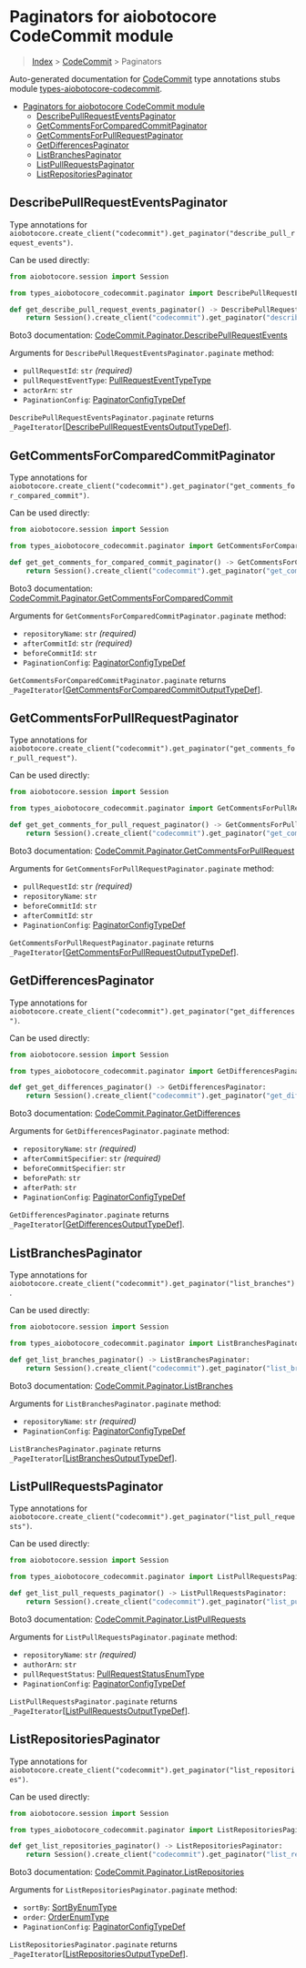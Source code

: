 <a id="paginators-for-aiobotocore-codecommit-module"></a>

# Paginators for aiobotocore CodeCommit module

> [Index](..) > [CodeCommit](.) > Paginators

Auto-generated documentation for
[CodeCommit](https://boto3.amazonaws.com/v1/documentation/api/latest/reference/services/codecommit.html#CodeCommit)
type annotations stubs module
[types-aiobotocore-codecommit](https://pypi.org/project/types-aiobotocore-codecommit/).

- [Paginators for aiobotocore CodeCommit module](#paginators-for-aiobotocore-codecommit-module)
  - [DescribePullRequestEventsPaginator](#describepullrequesteventspaginator)
  - [GetCommentsForComparedCommitPaginator](#getcommentsforcomparedcommitpaginator)
  - [GetCommentsForPullRequestPaginator](#getcommentsforpullrequestpaginator)
  - [GetDifferencesPaginator](#getdifferencespaginator)
  - [ListBranchesPaginator](#listbranchespaginator)
  - [ListPullRequestsPaginator](#listpullrequestspaginator)
  - [ListRepositoriesPaginator](#listrepositoriespaginator)

<a id="describepullrequesteventspaginator"></a>

## DescribePullRequestEventsPaginator

Type annotations for
`aiobotocore.create_client("codecommit").get_paginator("describe_pull_request_events")`.

Can be used directly:

```python
from aiobotocore.session import Session

from types_aiobotocore_codecommit.paginator import DescribePullRequestEventsPaginator

def get_describe_pull_request_events_paginator() -> DescribePullRequestEventsPaginator:
    return Session().create_client("codecommit").get_paginator("describe_pull_request_events")
```

Boto3 documentation:
[CodeCommit.Paginator.DescribePullRequestEvents](https://boto3.amazonaws.com/v1/documentation/api/latest/reference/services/codecommit.html#CodeCommit.Paginator.DescribePullRequestEvents)

Arguments for `DescribePullRequestEventsPaginator.paginate` method:

- `pullRequestId`: `str` *(required)*
- `pullRequestEventType`:
  [PullRequestEventTypeType](./literals.md#pullrequesteventtypetype)
- `actorArn`: `str`
- `PaginationConfig`:
  [PaginatorConfigTypeDef](./type_defs.md#paginatorconfigtypedef)

`DescribePullRequestEventsPaginator.paginate` returns
`_PageIterator`\[[DescribePullRequestEventsOutputTypeDef](./type_defs.md#describepullrequesteventsoutputtypedef)\].

<a id="getcommentsforcomparedcommitpaginator"></a>

## GetCommentsForComparedCommitPaginator

Type annotations for
`aiobotocore.create_client("codecommit").get_paginator("get_comments_for_compared_commit")`.

Can be used directly:

```python
from aiobotocore.session import Session

from types_aiobotocore_codecommit.paginator import GetCommentsForComparedCommitPaginator

def get_get_comments_for_compared_commit_paginator() -> GetCommentsForComparedCommitPaginator:
    return Session().create_client("codecommit").get_paginator("get_comments_for_compared_commit")
```

Boto3 documentation:
[CodeCommit.Paginator.GetCommentsForComparedCommit](https://boto3.amazonaws.com/v1/documentation/api/latest/reference/services/codecommit.html#CodeCommit.Paginator.GetCommentsForComparedCommit)

Arguments for `GetCommentsForComparedCommitPaginator.paginate` method:

- `repositoryName`: `str` *(required)*
- `afterCommitId`: `str` *(required)*
- `beforeCommitId`: `str`
- `PaginationConfig`:
  [PaginatorConfigTypeDef](./type_defs.md#paginatorconfigtypedef)

`GetCommentsForComparedCommitPaginator.paginate` returns
`_PageIterator`\[[GetCommentsForComparedCommitOutputTypeDef](./type_defs.md#getcommentsforcomparedcommitoutputtypedef)\].

<a id="getcommentsforpullrequestpaginator"></a>

## GetCommentsForPullRequestPaginator

Type annotations for
`aiobotocore.create_client("codecommit").get_paginator("get_comments_for_pull_request")`.

Can be used directly:

```python
from aiobotocore.session import Session

from types_aiobotocore_codecommit.paginator import GetCommentsForPullRequestPaginator

def get_get_comments_for_pull_request_paginator() -> GetCommentsForPullRequestPaginator:
    return Session().create_client("codecommit").get_paginator("get_comments_for_pull_request")
```

Boto3 documentation:
[CodeCommit.Paginator.GetCommentsForPullRequest](https://boto3.amazonaws.com/v1/documentation/api/latest/reference/services/codecommit.html#CodeCommit.Paginator.GetCommentsForPullRequest)

Arguments for `GetCommentsForPullRequestPaginator.paginate` method:

- `pullRequestId`: `str` *(required)*
- `repositoryName`: `str`
- `beforeCommitId`: `str`
- `afterCommitId`: `str`
- `PaginationConfig`:
  [PaginatorConfigTypeDef](./type_defs.md#paginatorconfigtypedef)

`GetCommentsForPullRequestPaginator.paginate` returns
`_PageIterator`\[[GetCommentsForPullRequestOutputTypeDef](./type_defs.md#getcommentsforpullrequestoutputtypedef)\].

<a id="getdifferencespaginator"></a>

## GetDifferencesPaginator

Type annotations for
`aiobotocore.create_client("codecommit").get_paginator("get_differences")`.

Can be used directly:

```python
from aiobotocore.session import Session

from types_aiobotocore_codecommit.paginator import GetDifferencesPaginator

def get_get_differences_paginator() -> GetDifferencesPaginator:
    return Session().create_client("codecommit").get_paginator("get_differences")
```

Boto3 documentation:
[CodeCommit.Paginator.GetDifferences](https://boto3.amazonaws.com/v1/documentation/api/latest/reference/services/codecommit.html#CodeCommit.Paginator.GetDifferences)

Arguments for `GetDifferencesPaginator.paginate` method:

- `repositoryName`: `str` *(required)*
- `afterCommitSpecifier`: `str` *(required)*
- `beforeCommitSpecifier`: `str`
- `beforePath`: `str`
- `afterPath`: `str`
- `PaginationConfig`:
  [PaginatorConfigTypeDef](./type_defs.md#paginatorconfigtypedef)

`GetDifferencesPaginator.paginate` returns
`_PageIterator`\[[GetDifferencesOutputTypeDef](./type_defs.md#getdifferencesoutputtypedef)\].

<a id="listbranchespaginator"></a>

## ListBranchesPaginator

Type annotations for
`aiobotocore.create_client("codecommit").get_paginator("list_branches")`.

Can be used directly:

```python
from aiobotocore.session import Session

from types_aiobotocore_codecommit.paginator import ListBranchesPaginator

def get_list_branches_paginator() -> ListBranchesPaginator:
    return Session().create_client("codecommit").get_paginator("list_branches")
```

Boto3 documentation:
[CodeCommit.Paginator.ListBranches](https://boto3.amazonaws.com/v1/documentation/api/latest/reference/services/codecommit.html#CodeCommit.Paginator.ListBranches)

Arguments for `ListBranchesPaginator.paginate` method:

- `repositoryName`: `str` *(required)*
- `PaginationConfig`:
  [PaginatorConfigTypeDef](./type_defs.md#paginatorconfigtypedef)

`ListBranchesPaginator.paginate` returns
`_PageIterator`\[[ListBranchesOutputTypeDef](./type_defs.md#listbranchesoutputtypedef)\].

<a id="listpullrequestspaginator"></a>

## ListPullRequestsPaginator

Type annotations for
`aiobotocore.create_client("codecommit").get_paginator("list_pull_requests")`.

Can be used directly:

```python
from aiobotocore.session import Session

from types_aiobotocore_codecommit.paginator import ListPullRequestsPaginator

def get_list_pull_requests_paginator() -> ListPullRequestsPaginator:
    return Session().create_client("codecommit").get_paginator("list_pull_requests")
```

Boto3 documentation:
[CodeCommit.Paginator.ListPullRequests](https://boto3.amazonaws.com/v1/documentation/api/latest/reference/services/codecommit.html#CodeCommit.Paginator.ListPullRequests)

Arguments for `ListPullRequestsPaginator.paginate` method:

- `repositoryName`: `str` *(required)*
- `authorArn`: `str`
- `pullRequestStatus`:
  [PullRequestStatusEnumType](./literals.md#pullrequeststatusenumtype)
- `PaginationConfig`:
  [PaginatorConfigTypeDef](./type_defs.md#paginatorconfigtypedef)

`ListPullRequestsPaginator.paginate` returns
`_PageIterator`\[[ListPullRequestsOutputTypeDef](./type_defs.md#listpullrequestsoutputtypedef)\].

<a id="listrepositoriespaginator"></a>

## ListRepositoriesPaginator

Type annotations for
`aiobotocore.create_client("codecommit").get_paginator("list_repositories")`.

Can be used directly:

```python
from aiobotocore.session import Session

from types_aiobotocore_codecommit.paginator import ListRepositoriesPaginator

def get_list_repositories_paginator() -> ListRepositoriesPaginator:
    return Session().create_client("codecommit").get_paginator("list_repositories")
```

Boto3 documentation:
[CodeCommit.Paginator.ListRepositories](https://boto3.amazonaws.com/v1/documentation/api/latest/reference/services/codecommit.html#CodeCommit.Paginator.ListRepositories)

Arguments for `ListRepositoriesPaginator.paginate` method:

- `sortBy`: [SortByEnumType](./literals.md#sortbyenumtype)
- `order`: [OrderEnumType](./literals.md#orderenumtype)
- `PaginationConfig`:
  [PaginatorConfigTypeDef](./type_defs.md#paginatorconfigtypedef)

`ListRepositoriesPaginator.paginate` returns
`_PageIterator`\[[ListRepositoriesOutputTypeDef](./type_defs.md#listrepositoriesoutputtypedef)\].
